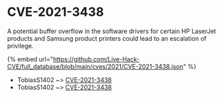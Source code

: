 # CVE-2021-3438

A potential buffer overflow in the software drivers for certain HP LaserJet products and Samsung product printers could lead to an escalation of privilege.

{% embed url="https://github.com/Live-Hack-CVE/full_database/blob/main/cves/2021/CVE-2021-3438.json" %}


* TobiasS1402 ~> [CVE-2021-3438](https://www.alice-snow.ru/2021/database/cve-2021-3438/cve-2021-3438-tobiass1402)
* TobiasS1402 ~> [CVE-2021-3438](https://www.alice-snow.ru/2021/database/cve-2021-3438/cve-2021-3438-tobiass1402)